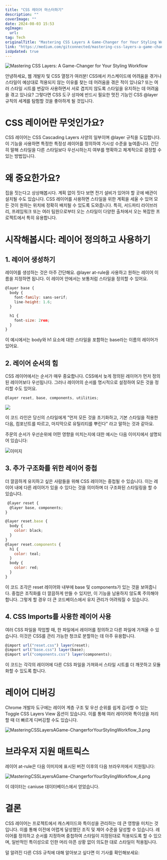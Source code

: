 ```yaml
---
title: "CSS 레이어 마스터하기"
description: ""
coverImage: ""
date: 2024-08-03 15:53
ogImage: 
  url: 
tag: Tech
originalTitle: "Mastering CSS Layers A Game-Changer for Your Styling Workflow"
link: "https://medium.com/gitconnected/mastering-css-layers-a-game-changer-for-your-styling-workflow-6e1611feaa28"
isUpdated: true
---
```






![Mastering CSS Layers: A Game-Changer for Your Styling Workflow](/assets/img/MasteringCSSLayersAGame-ChangerforYourStylingWorkflow_0.png)

안녕하세요, 웹 개발자 및 CSS 열정가 여러분! CSS에서 카스케이드에 어려움을 겪거나 스타일이 예상대로 적용되지 않는 이유를 찾는 데 어려움을 겪은 적이 있나요? 또는 여러 스타일 시트를 번갈아 사용하면서 서로 겹치지 않도록 스타일을 유지하는 데 어려움을 겪고 있나요? 그렇다면 CSS 도구 상자에 반드시 필요한 멋진 기능인 CSS @layer 규칙의 세계를 탐험할 것을 좋아하게 될 것입니다.

# CSS 레이어란 무엇인가요?

CSS 레이어는 CSS Cascading Layers 사양의 일부이며 @layer 규칙을 도입합니다. 이 기능을 사용하면 특정한 특정성 레이어를 정의하여 가시성 수준을 높여줍니다. 간단히 말해 스타일을 다른 스타일보다 우선시하는지 여부를 명확하고 체계적으로 결정할 수 있는 방법입니다.

<div class="content-ad"></div>

# 왜 중요한가요?

집을 짓는다고 상상해봅시다. 계획 없이 짓다 보면 전기 설비가 있어야 할 곳에 배관이 설치될 수도 있습니다. CSS 레이어를 사용하면 스타일을 위한 계획을 세울 수 있어 모든 것이 원하는 위치에 정확히 배치될 수 있도록 도와줍니다. 특히, 서드파티 라이브러리, 프레임워크 또는 여러 팀원으로부터 오는 스타일이 다양한 출처에서 오는 복잡한 프로젝트에서 특히 유용합니다.

# 시작해봅시다: 레이어 정의하고 사용하기

## 1. 레이어 생성하기

<div class="content-ad"></div>

레이어를 생성하는 것은 아주 간단해요. @layer at-rule을 사용하고 원하는 레이어 이름을 지정하면 됩니다. 이 레이어 안에서는 보통처럼 스타일을 정의할 수 있어요.

```js
@layer base {
  body {
    font-family: sans-serif;
    line-height: 1.6;
  }

  h1 {
    font-size: 2rem;
  }
}
```

이 예시에서는 body와 h1 요소에 대한 스타일을 포함하는 base라는 이름의 레이어가 있어요.

## 2. 레이어 순서의 힘

<div class="content-ad"></div>

CSS 레이어에서는 순서가 매우 중요합니다. CSS에서 늦게 정의된 레이어가 먼저 정의된 레이어보다 우선됩니다. 그러나 레이어의 순서를 명시적으로 설정하여 모든 것을 정리할 수도 있어요.

```js
@layer reset, base, components, utilities;
```

<img src="/assets/img/MasteringCSSLayersAGame-ChangerforYourStylingWorkflow_1.png" />

이 코드 라인은 당신의 스타일에게 "먼저 모든 것을 초기화하고, 기본 스타일을 적용한 다음, 컴포넌트를 따르고, 마지막으로 유틸리티를 뿌린다" 라고 말하는 것과 같아요.

<div class="content-ad"></div>

주문의 순서가 우선순위에 어떤 영향을 미치는지에 대한 예시는 다음 이미지에서 설명되어 있습니다:

![이미지](/assets/img/MasteringCSSLayersAGame-ChangerforYourStylingWorkflow_2.png)

## 3. 추가 구조화를 위한 레이어 중첩

더 깔끔하게 유지하고 싶은 사람들을 위해 CSS 레이어는 중첩될 수 있습니다. 이는 레이어 내에 다른 레이어가 있을 수 있다는 것을 의미하며 더 구조화된 스타일링을 할 수 있습니다.

<div class="content-ad"></div>

```js
 @layer reset {
  @layer base, components;
}

@layer reset.base {
  body {
    color: black;
  }
}
@layer reset.components {
  h1 {
    color: teal;
  }
  body {
    color: red;
  }
}
```

이 코드 조각은 reset 레이어와 내부에 base 및 components가 있는 것을 보여줍니다. 중첩은 조직화를 더 깔끔하게 만들 수 있지만, 이 기능을 남용하지 않도록 주의해야 합니다. 그렇게 할 경우 더 큰 코드베이스에서 유지 관리가 어려워질 수 있습니다.

## 4. CSS Imports를 사용한 레이어 사용

여러 CSS 파일을 작업할 때, 한 파일에서 레이어를 정의하고 다른 파일에 가져올 수 있습니다. 이것은 CSS를 관리 가능한 청크로 분할하는 데 아주 유용합니다.

<div class="content-ad"></div>

```js
@import url("reset.css") layer(reset);
@import url("base.css") layer(base);
@import url("components.css") layer(components);
```

이 코드는 각각의 레이어에 다른 CSS 파일을 가져와서 스타일 시트를 더 깨끗하고 모듈화할 수 있도록 합니다.

# 레이어 디버깅

Chrome 개발자 도구에는 레이어 계층 구조 및 우선 순위를 쉽게 검사할 수 있는 Toggle CSS Layers View 옵션이 있습니다. 이를 통해 여러 레이어와 특이성을 처리할 때 더 빠르게 디버깅할 수도 있습니다.

<div class="content-ad"></div>

![MasteringCSSLayersAGame-ChangerforYourStylingWorkflow_3.png](/assets/img/MasteringCSSLayersAGame-ChangerforYourStylingWorkflow_3.png)

# 브라우저 지원 매트릭스

레이어 at-rule은 다음 이미지에 표시된 버전 이후의 다음 브라우저에서 지원됩니다:

![MasteringCSSLayersAGame-ChangerforYourStylingWorkflow_4.png](/assets/img/MasteringCSSLayersAGame-ChangerforYourStylingWorkflow_4.png)

<div class="content-ad"></div>

이 데이터는 caniuse 데이터베이스에서 얻었습니다.

# 결론

CSS 레이어는 프로젝트에서 캐스케이드와 특이성을 관리하는 데 큰 영향을 미치는 것입니다. 이를 통해 이전에 어렵게 달성했던 조직 및 제어 수준을 달성할 수 있습니다. 레이어를 정의하고 순서를 지정하며 중첩하여 스타일이 지정된대로 적용되도록 할 수 있으며, 일반적인 특이성으로 인한 머리 아픈 상황 없이 의도한 대로 스타일이 적용됩니다.

덜 알려진 다른 CSS 규칙에 대해 알아보고 싶다면 이 기사를 확인해보세요:

